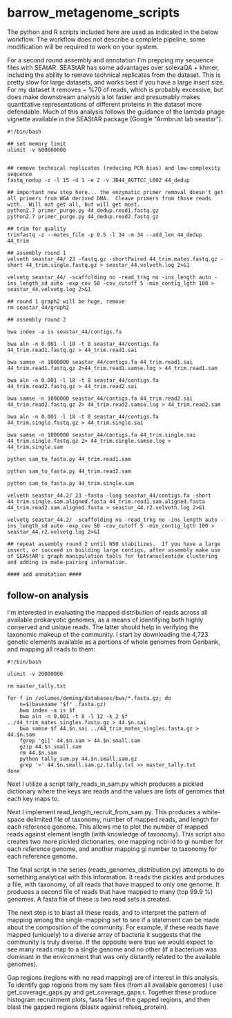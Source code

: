 barrow_metagenome_scripts
=========================
The python and R scripts included here are used as indicated in the below workflow.  The workflow does not describe a complete pipeline, some modification will be required to work on your system.


For a second round assembly and annotation I'm prepping my sequence files with SEAtAR.  SEAStAR has some advantages over solexaQA + khmer, including the ability to remove technical replicates from the dataset.  This is pretty slow for large datasets, and works best if you have a large insert size.  For my dataset it removes ~ %70 of reads, which is probably excessive, but does make downstream analysis a lot faster and presumably makes quantitative representations of different proteins in the dataset more defendable.  Much of this analysis follows the guidance of the lambda phage vignette available in the SEAStAR package (Google "Armbrust lab seastar").

	#!/bin/bash

	## set memory limit
	ulimit -v 600000000


	## remove technical replicates (reducing PCR bias) and low-complexity sequence
	fastq_nodup -z -l 15 -d 1 -e 2 -v JB44_AGTTCC_L002 44_dedup

	## important new step here... the enzymatic primer removal doesn't get all primers from WGA derived DNA.  Cleave primers from those reads with.  Will not get all, but will get most.
	python2.7 primer_purge.py 44_dedup.read1.fastq.gz
	python2.7 primer_purge.py 44_dedup.read2.fastq.gz

	## trim for quality
	trimfastq -z --mates_file -p 0.5 -l 34 -m 34 --add_len 44_dedup 44_trim

	## assembly round 1
	velveth seastar_44/ 23 -fastq.gz -shortPaired 44_trim.mates.fastq.gz -short 44_trim.single.fastq.gz > seastar_44.velveth.log 2>&1

	velvetg seastar_44/ -scaffolding no -read_trkg no -ins_length auto -ins_length_sd auto -exp_cov 50 -cov_cutoff 5 -min_contig_lgth 100 > seastar_44.velvetg.log 2>&1

	## round 1 graph2 will be huge, remove
	rm seastar_44/graph2

	## assembly round 2

	bwa index -a is seastar_44/contigs.fa

	bwa aln -n 0.001 -l 18 -t 8 seastar_44/contigs.fa 44_trim.read1.fastq.gz > 44_trim.read1.sai

	bwa samse -n 1000000 seastar_44/contigs.fa 44_trim.read1.sai 44_trim.read1.fastq.gz 2>44_trim.read1.samse.log > 44_trim.read1.sam

	bwa aln -n 0.001 -l 18 -t 8 seastar_44/contigs.fa 44_trim.read2.fastq.gz > 44_trim.read2.sai

	bwa samse -n 1000000 seastar_44/contigs.fa 44_trim.read2.sai 44_trim.read2.fastq.gz 2> 44_trim.read2.samse.log > 44_trim.read2.sam

	bwa aln -n 0.001 -l 18 -t 8 seastar_44/contigs.fa 44_trim.single.fastq.gz > 44_trim.single.sai

	bwa samse -n 1000000 seastar_44/contigs.fa 44_trim.single.sai 44_trim.single.fastq.gz 2> 44_trim.single.samse.log > 44_trim.single.sam

	python sam_to_fasta.py 44_trim.read1.sam

	python sam_to_fasta.py 44_trim.read2.sam

	python sam_to_fasta.py 44_trim.single.sam

	velveth seastar_44.2/ 23 -fasta -long seastar_44/contigs.fa -short 44_trim.single.sam.aligned.fasta 44_trim.read1.sam.aligned.fasta 44_trim.read2.sam.aligned.fasta > seastar_44.r2.velveth.log 2>&1

	velvetg seastar_44.2/ -scaffolding no -read_trkg no -ins_length auto -ins_length_sd auto -exp_cov 50 -cov_cutoff 5 -min_contig_lgth 100 > seastar_44.r2.velvetg.log 2>&1

	## repeat assembly round 2 until N50 stabilizes.  If you have a large insert, or succeed in building large contigs, after assembly make use of SEAStAR's graph manipulation tools for tetranucleotide clustering and adding in mate-pairing information.

	#### add annotation ####

follow-on analysis
--------

I'm interested in evaluating the mapped distribution of reads across all available prokaryotic genomes, as a means of identifying both highly conserved and unique reads.  The latter should help in verifying the taxonomic makeup of the community.  I start by downloading the 4,723 genetic elements available as a portions of whole genomes from Genbank, and mapping all reads to them:

	#!/bin/bash

	ulimit -v 20000000
	
	rm master_tally.txt
	
	for f in /volumes/deming/databases/bwa/*.fasta.gz; do
		n=$(basename "$f" .fasta.gz)
		bwa index -a is $f
		bwa aln -n 0.001 -t 8 -l 12 -k 2 $f ../44_trim_mates_singles.fasta.gz > 44.$n.sai
		bwa samse $f 44.$n.sai ../44_trim_mates_singles.fasta.gz > 44.$n.sam
		fgrep 'gi|' 44.$n.sam > 44.$n.small.sam
		gzip 44.$n.small.sam  
		rm 44.$n.sam
		python tally_sam.py 44.$n.small.sam.gz
		grep '>' 44.$n.small.sam.gz.tally.txt >> master_tally.txt
	done

Next I utilize a script tally_reads_in_sam.py which produces a pickled dictionary where the keys are reads and the values are lists of genomes that each key maps to.

Next I implement read_length_recruit_from_sam.py.  This produces a white-space delimited file of taxonomy, number of mapped reads, and length for each reference genome.  This allows me to plot the number of mapped reads against element length (with knowledge of taxonomy).  This script also creates two more pickled dictionaries, one mapping ncbi id to gi number for each reference genome, and another mapping gi number to taxonomy for each reference genome.

The final script in the series (reads_genomes_distribution.py) attempts to do something analytical with this information.  It reads the pickles and produces a file, with taxonomy, of all reads that have mapped to only one genome.  It produces a second file of reads that have mapped to many (top 99.9 %) genomes.  A fasta file of these is two read sets is created. 

The next step is to blast all these reads, and to interpret the pattern of mapping among the single-mapping set to see if a statement can be made about the composition of the community.  For example, if these reads have mapped (uniquely) to a diverse array of bacteria it suggests that the community is truly diverse.  If the opposite were true we would expect to see many reads map to a single genome and no other (if a bacterium was dominant in the environment that was only distantly related to the available genomes). 

Gap regions (regions with no read mapping) are of interest in this analysis.  To identify gap regions from my sam files (from all available genomes) I use get_coverage_gaps.py and get_coverage_gaps.r.  Together these produce histogram recruitment plots, fasta files of the gapped regions, and then blast the gapped regions (blastx against refseq_protein).

